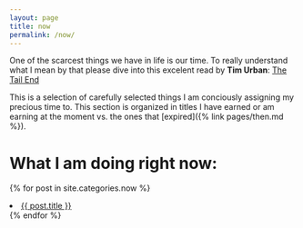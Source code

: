 ```yaml
---
layout: page
title: now
permalink: /now/
---
```


One of the scarcest things we have in life is our time. To really understand what I mean by that please dive into this excelent read by **Tim Urban**:
[The Tail End](https://waitbutwhy.com/2015/12/the-tail-end.html)

This is a selection of carefully selected things I am conciously assigning my precious time to. This section is organized in titles I have earned or am earning at the moment vs. the ones that [expired]({% link pages/then.md %}).

# What I am doing right now:


{% for post in site.categories.now %}
 <li><a href="{{ post.url }}">{{ post.title }}</a></li>
{% endfor %}

